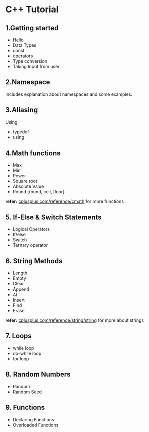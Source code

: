 # C++ Tutorial

## 1.Getting started
- Hello
- Data Types
- const
- operators
- Type conversion
- Taking Input from user

## 2.Namespace
Includes explanation about namespaces and some examples.

## 3.Aliasing
Using:
- typedef
- using

## 4.Math functions
- Max
- Min
- Power
- Square root
- Absolute Value
- Round [round, ceil, floor]

**refer:** [cplusplus.com/reference/cmath](cplusplus.com/reference/cmath) for more functions

## 5. If-Else & Switch Statements
- Logical Operators
- If/else
- Switch
- Ternary operator

## 6. String Methods
- Length
- Empty
- Clear
- Append
- At
- Insert
- Find
- Erase

**refer:** [cplusplus.com/reference/string/string](https://cplusplus.com/reference/string/string/) for more about strings

## 7. Loops
- while loop
- do-while loop
- for loop

## 8. Random Numbers
- Random
- Random Seed

## 9. Functions
- Declaring Functions
- Overloaded Functions
